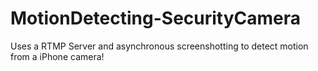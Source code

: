 # MotionDetecting-SecurityCamera
Uses a RTMP Server and asynchronous screenshotting to detect motion from a iPhone camera!
